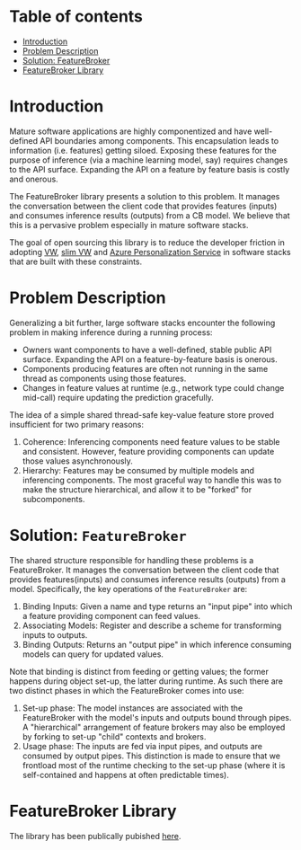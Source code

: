 # Table of contents
* [Introduction](#introduction)
* [Problem Description](#problem-description)
* [Solution: FeatureBroker](#solution-featurebroker)
* [FeatureBroker Library](#featurebroker-library)


# Introduction
Mature software applications are highly componentized and have well-defined API boundaries among components. This encapsulation leads to information (i.e. features) getting siloed. Exposing these features for the purpose of inference (via a machine learning model, say) requires changes to the API surface. Expanding the API on a feature by feature basis is costly and onerous. 

The FeatureBroker library presents a solution to this problem. It manages the conversation between the client code that provides features (inputs) and consumes inference results (outputs) from a CB model. We believe that this is a pervasive problem especially in mature software stacks. 

The goal of open sourcing this library is to reduce the developer friction in adopting [VW](https://github.com/VowpalWabbit), [slim VW](https://github.com/VowpalWabbit/vowpal_wabbit/tree/master/vowpalwabbit/slim) and [Azure Personalization Service](https://azure.microsoft.com/en-us/services/cognitive-services/personalizer/) in software stacks that are built with these constraints.  

# Problem Description
Generalizing a bit further, large software stacks encounter the following problem in making inference during a running process:

* Owners want components to have a well-defined, stable public API surface. Expanding the API on a feature-by-feature basis is onerous.
* Components producing features are often not running in the same thread as components using those features.
* Changes in feature values at runtime (e.g., network type could change
  mid-call) require updating the prediction gracefully.

The idea of a simple shared thread-safe key-value feature store proved
insufficient for two primary reasons:
1. Coherence: Inferencing components need feature values to be stable and consistent. However, feature providing components can update those values asynchronously.
2. Hierarchy: Features may be consumed by multiple models and inferencing components. The most graceful way to handle this was to make the structure hierarchical, and allow it to be "forked" for subcomponents.

# Solution: `FeatureBroker`
The shared structure responsible for handling these problems is a FeatureBroker. It manages the conversation between the client code that provides features(inputs) and consumes inference results (outputs) from a model. Specifically,
the key operations of the `FeatureBroker` are:
1. Binding Inputs: Given a name and type returns an "input pipe" into which a feature providing component can feed values.
2. Associating Models: Register and describe a scheme for transforming inputs to outputs.
3. Binding Outputs: Returns an "output pipe" in which inference consuming models can query for updated values.

Note that binding is distinct from feeding or getting values; the former happens during object set-up, the latter during runtime. As such there are two distinct phases in which the FeatureBroker comes into use:
1. Set-up phase: The model instances are associated with the FeatureBroker with the model's inputs and outputs bound through pipes. A "hierarchical" arrangement of feature brokers may also be employed by forking to set-up "child" contexts and brokers.
2. Usage phase: The inputs are fed via input pipes, and outputs are consumed by output pipes. This distinction is made to ensure that we frontload most of the runtime checking to the set-up phase (where it is self-contained and happens at often predictable times).

# FeatureBroker Library

The library has been publically pubished [here](https://github.com/microsoft/FeatureBroker).